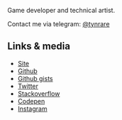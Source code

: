 Game developer and technical artist.

Contact me via telegram: [@tynrare](t.me/tynrare)

## Links & media

- [Site](https://me.tynrare.net/)
- [Github](https://github.com/tynrare)
- [Github gists](https://gist.github.com/tynrare)
- [Twitter](https://twitter.com/tynrare)
- [Stackoverflow](https://stackoverflow.com/users/7829041)
- [Codepen](https://codepen.io/tynrare)
- [Instagram](https://www.instagram.com/tyndustre/)
